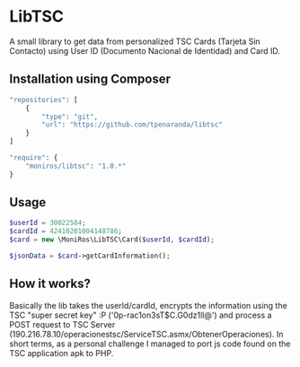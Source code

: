 # LibTSC
A small library to get data from personalized TSC Cards (Tarjeta Sin Contacto) using User ID (Documento Nacional de Identidad) and Card ID.

## Installation using Composer

```php
"repositories": [
    {
        "type": "git",
        "url": "https://github.com/tpenaranda/libtsc"
    }
]

"require": {
    "moniros/libtsc": "1.0.*"
}
```

## Usage

```php
$userId = 30022584;
$cardId = 42410201004148786;
$card = new \MoniRos\LibTSC\Card($userId, $cardId);

$jsonData = $card->getCardInformation();
```

## How it works?
Basically the lib takes the userId/cardId, encrypts the information using the TSC "super secret key" :P ('0p-rac1on3sT$C.G0dz1ll@') and process a POST request to TSC Server (190.216.78.10/operacionestsc/ServiceTSC.asmx/ObtenerOperaciones).
In short terms, as a personal challenge I managed to port js code found on the TSC application apk to PHP.

